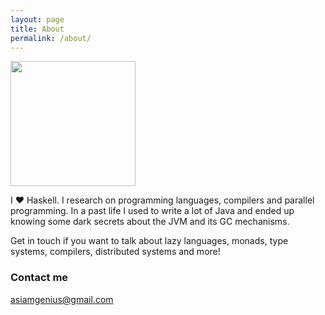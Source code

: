 ```yaml
---
layout: page
title: About
permalink: /about/
---
```


<img src="https://scontent-lht6-1.cdninstagram.com/vp/f52ae3592ed2919469fa93836298c3b3/5B459658/t51.2885-15/e35/12394072_508480052659859_1126277562_n.jpg" width="200" height="200" />

I :heart: Haskell. I research on programming languages, compilers and parallel programming. In a past life I used to write a lot of Java and ended up knowing some dark secrets about the JVM and its GC mechanisms. 

Get in touch if you want to talk about lazy languages, monads, type systems, compilers, distributed systems and more!

### Contact me

[asiamgenius@gmail.com](mailto:asiamgenius@gmail.com)
